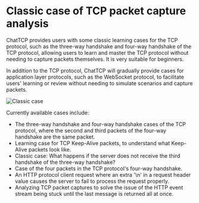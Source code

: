 # Classic case of TCP packet capture analysis

ChatTCP provides users with some classic learning cases for the TCP protocol, such as the three-way handshake and four-way handshake of the TCP protocol, allowing users to learn and master the TCP protocol without needing to capture packets themselves. It is very suitable for beginners.

In addition to the TCP protocol, ChatTCP will gradually provide cases for application layer protocols, such as the WebSocket protocol, to facilitate users' learning or review without needing to simulate scenarios and capture packets.

![Classic case](/images/classic-case/classic-cases.png)

Currently available cases include:
* The three-way handshake and four-way handshake cases of the TCP protocol, where the second and third packets of the four-way handshake are the same packet.
* Learning case for TCP Keep-Alive packets, to understand what Keep-Alive packets look like.
* Classic case: What happens if the server does not receive the third handshake of the three-way handshake?
* Case of the four packets in the TCP protocol's four-way handshake.
* An HTTP protocol client request where an extra '\n' in a request header value causes the server to fail to process the request properly.
* Analyzing TCP packet captures to solve the issue of the HTTP event stream being stuck until the last message is returned all at once.
